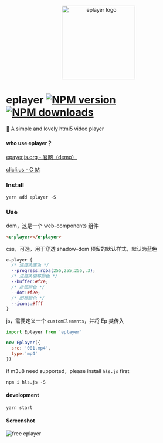 <p align="center"><img src="http://ww1.sinaimg.cn/large/0065Zy9egy1fvcjfzaa1lj30dw0dwwhe.jpg" alt="eplayer logo" width="200px"></p>


# eplayer   [![NPM version](https://img.shields.io/npm/v/eplayer.svg?style=flat-square)](https://npmjs.com/package/eplayer) [![NPM downloads](https://img.shields.io/npm/dm/eplayer.svg?style=flat-square)](https://npmjs.com/package/eplayer)

:dart: A simple and lovely html5 video player

#### who use eplayer？

[epayer.js.org - 官网（demo）](https://eplayer.js.org/)

[clicli.us - C 站](https://www.clicli.us/)

### Install
```shell
yarn add eplayer -S
```

### Use

dom，这是一个 web-components 组件

```html
<e-player></e-player>
```
css，可选，用于穿透 shadow-dom 预留的默认样式，默认为蓝色
```css
e-player {
  /* 进度条底色 */
  --progress:rgba(255,255,255,.3);
  /* 进度条偏移颜色 */
  --buffer:#f2e;
  /* 按钮颜色 */
  --dot:#f2e;
  /* 图标颜色 */
  --icons:#fff
}
```

js，需要定义一个 `customElements`，并将 Ep 类传入

```javascript
import Eplayer from 'eplayer'

new Eplayer({
  src: '001.mp4',
  type:'mp4'
})
```

if m3u8 need supported，please install `hls.js` first

```shell
npm i hls.js -S
```

#### development

```shell
yarn start
```

#### Screenshot

![free eplayer](https://ws1.sinaimg.cn/large/0065Zy9egy1fymn1nwo3ej30rq0fmtid.jpg)
